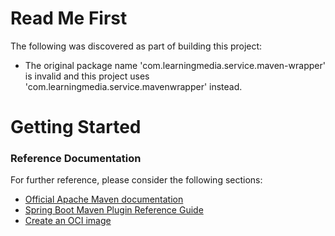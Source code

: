 # Read Me First
The following was discovered as part of building this project:

* The original package name 'com.learningmedia.service.maven-wrapper' is invalid and this project uses 'com.learningmedia.service.mavenwrapper' instead.

# Getting Started

### Reference Documentation
For further reference, please consider the following sections:

* [Official Apache Maven documentation](https://maven.apache.org/guides/index.html)
* [Spring Boot Maven Plugin Reference Guide](https://docs.spring.io/spring-boot/docs/3.1.4/maven-plugin/reference/html/)
* [Create an OCI image](https://docs.spring.io/spring-boot/docs/3.1.4/maven-plugin/reference/html/#build-image)

